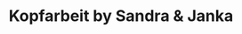 ---
title: "Kopfarbeit by Sandra & Janka"
url: /regis-breitingen/kopfarbeit-by-sandra-und-janka/
shop: Friseur
---